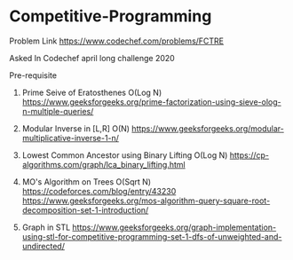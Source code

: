 # Competitive-Programming

Problem Link 
https://www.codechef.com/problems/FCTRE

Asked In
Codechef april long challenge 2020

Pre-requisite 

1. Prime Seive of Eratosthenes   O(Log N)
https://www.geeksforgeeks.org/prime-factorization-using-sieve-olog-n-multiple-queries/

2. Modular Inverse in [L,R]   O(N)
https://www.geeksforgeeks.org/modular-multiplicative-inverse-1-n/

3. Lowest Common Ancestor using Binary Lifting   O(Log N) 
https://cp-algorithms.com/graph/lca_binary_lifting.html

4. MO's Algorithm on Trees   O(Sqrt N) 
https://codeforces.com/blog/entry/43230
https://www.geeksforgeeks.org/mos-algorithm-query-square-root-decomposition-set-1-introduction/

5. Graph in STL
https://www.geeksforgeeks.org/graph-implementation-using-stl-for-competitive-programming-set-1-dfs-of-unweighted-and-undirected/
